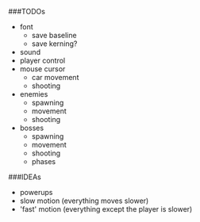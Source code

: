 
###TODOs

- font
    - save baseline
    - save kerning?
- sound
- player control
- mouse cursor
    - car movement
    - shooting
- enemies
    - spawning
    - movement
    - shooting
- bosses
    - spawning
    - movement
    - shooting
    - phases


###IDEAs

- powerups
- slow motion (everything moves slower)
- 'fast' motion (everything except the player is slower)
